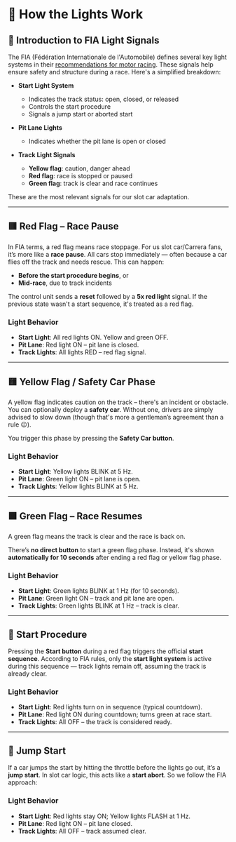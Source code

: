 # 🏁 How the Lights Work

## 📘 Introduction to FIA Light Signals

The FIA (Fédération Internationale de l'Automobile) defines several key light systems in their [recommendations for motor racing](https://argent.fia.com/web/fia-public.nsf/1330F0769A59327AC125736200478FB9/$FILE/03__Recommended_light_signals.pdf). These signals help ensure safety and structure during a race. Here's a simplified breakdown:

- **Start Light System**
  - Indicates the track status: open, closed, or released
  - Controls the start procedure
  - Signals a jump start or aborted start

- **Pit Lane Lights**
  - Indicates whether the pit lane is open or closed

- **Track Light Signals**
  - **Yellow flag**: caution, danger ahead
  - **Red flag**: race is stopped or paused
  - **Green flag**: track is clear and race continues

These are the most relevant signals for our slot car adaptation.

---

## 🟥 Red Flag – Race Pause

In FIA terms, a red flag means race stoppage. For us slot car/Carrera fans, it’s more like a **race pause**. All cars stop immediately — often because a car flies off the track and needs rescue. This can happen:

- **Before the start procedure begins**, or
- **Mid-race**, due to track incidents

The control unit sends a **reset** followed by a **5x red light** signal. If the previous state wasn't a start sequence, it's treated as a red flag.

### Light Behavior

- **Start Light**: All red lights ON. Yellow and green OFF.  
- **Pit Lane**: Red light ON – pit lane is closed.  
- **Track Lights**: All lights RED – red flag signal.

---

## 🟨 Yellow Flag / Safety Car Phase

A yellow flag indicates caution on the track – there's an incident or obstacle. You can optionally deploy a **safety car**. Without one, drivers are simply advised to slow down (though that's more a gentleman’s agreement than a rule 😉).

You trigger this phase by pressing the **Safety Car button**.

### Light Behavior

- **Start Light**: Yellow lights BLINK at 5 Hz.  
- **Pit Lane**: Green light ON – pit lane is open.  
- **Track Lights**: Yellow lights BLINK at 5 Hz.

---

## 🟩 Green Flag – Race Resumes

A green flag means the track is clear and the race is back on.

There’s **no direct button** to start a green flag phase. Instead, it's shown **automatically for 10 seconds** after ending a red flag or yellow flag phase.

### Light Behavior

- **Start Light**: Green lights BLINK at 1 Hz (for 10 seconds).  
- **Pit Lane**: Green light ON – track and pit lane are open.  
- **Track Lights**: Green lights BLINK at 1 Hz – track is clear.

---

## 🚦 Start Procedure

Pressing the **Start button** during a red flag triggers the official **start sequence**. According to FIA rules, only the **start light system** is active during this sequence — track lights remain off, assuming the track is already clear.

### Light Behavior

- **Start Light**: Red lights turn on in sequence (typical countdown).  
- **Pit Lane**: Red light ON during countdown; turns green at race start.  
- **Track Lights**: All OFF – the track is considered ready.

---

## 🚫 Jump Start

If a car jumps the start by hitting the throttle before the lights go out, it’s a **jump start**. In slot car logic, this acts like a **start abort**. So we follow the FIA approach:

### Light Behavior

- **Start Light**: Red lights stay ON; Yellow lights FLASH at 1 Hz.  
- **Pit Lane**: Red light ON – pit lane closed.  
- **Track Lights**: All OFF – track assumed clear.
